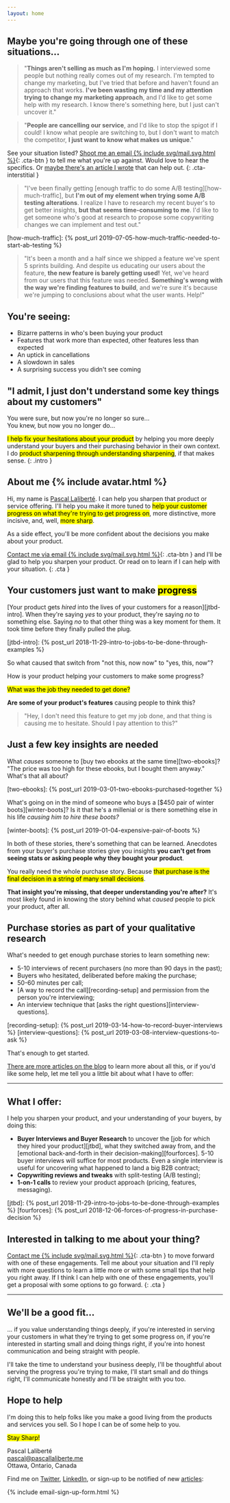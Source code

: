 ```yaml
---
layout: home
---
```


## Maybe you're going through one of these situations...

<div class="home-situation-quotes" markdown="1">

> "**Things aren't selling as much as I'm hoping.** I interviewed some people but nothing really comes out of my research. I'm tempted to change my marketing, but I've tried that before and haven't found an approach that works. **I've been wasting my time and my attention trying to change my marketing approach**, and I'd like to get some help with my research. I know there's something here, but I just can't uncover it."

> "**People are cancelling our service**, and I'd like to stop the spigot if I could! I know what people are switching to, but I don't want to match the competitor, **I just want to know what makes us unique**."

See your situation listed? [Shoot me an email {% include svg/mail.svg.html %}](mailto:pascal@pascallaliberte.me){: .cta-btn } to tell me what you're up against. Would love to hear the specifics. Or [maybe there's an article I wrote](/articles) that can help out.
{: .cta-interstitial }

> "I've been finally getting [enough traffic to do some A/B testing][how-much-traffic], but **I'm out of my element when trying some A/B testing alterations**. I realize I have to research my recent buyer's to get better insights, **but that seems time-consuming to me**. I'd like to get someone who's good at research to propose some copywriting changes we can implement and test out."

[how-much-traffic]: {% post_url 2019-07-05-how-much-traffic-needed-to-start-ab-testing %}

> "It's been a month and a half since we shipped a feature we've spent 5 sprints building. And despite us educating our users about the feature, **the new feature is barely getting used!** Yet, we've heard from our users that this feature was needed. **Something's wrong with the way we're finding features to build**, and we're sure it's because we're jumping to conclusions about what the user wants. Help!"

</div>

## You're seeing:

* Bizarre patterns in who's been buying your product
* Features that work more than expected, other features less than expected
* An uptick in cancellations 
* A slowdown in sales
* A surprising success you didn't see coming

## "I admit, I just don't understand some key things about my customers"

You were sure, but now you're no longer so sure...  
You knew, but now you no longer do...  

<mark>I help fix your hesitations about your product</mark> by helping you more deeply understand your buyers and their purchasing behavior in their own context. I do <mark>product sharpening through understanding sharpening</mark>, if that makes sense.
{: .intro }

<aside class="home-personal-intro" markdown="1">

<h2>About me {% include avatar.html %}</h2>

Hi, my name is [Pascal Laliberté](https://pascallaliberte.me). I can help you sharpen that product or service offering. I'll help you make it more tuned to <mark>help your customer progress on what they're trying to get progress on</mark>, more distinctive, more incisive, and, well, <mark>more sharp</mark>.

As a side effect, you'll be more confident about the decisions you make about your product.

[Contact me via email {% include svg/mail.svg.html %}](mailto:pascal@pascallaliberte.me){: .cta-btn } and I'll be glad to help you sharpen your product. Or read on to learn if I can help with your situation.
{: .cta }

</aside>

## Your customers just want to make <mark>progress</mark>

[Your product gets _hired_ into the lives of your customers for a reason][jtbd-intro]. When they're saying _yes_ to your product, they're saying _no_ to something else. Saying _no_ to that other thing was a key moment for them. It took time before they finally pulled the plug.

[jtbd-intro]: {% post_url 2018-11-29-intro-to-jobs-to-be-done-through-examples %}

So what caused that switch from "not this, now now" to "yes, this, now"?

How is your product helping your customers to make some progress?

<mark>What was the job they needed to get done?</mark>

**Are some of your product's features** causing people to think this?

> "Hey, I don't need this feature to get my job done, and that thing is causing me to hesitate. Should I pay attention to this?"

## Just a few key insights are needed

What _causes_ someone to [buy two ebooks at the same time][two-ebooks]? "The price was too high for these ebooks, but I bought them anyway." What's that all about?

[two-ebooks]: {% post_url 2019-03-01-two-ebooks-purchased-together %}

What's going on in the mind of someone who buys a [$450 pair of winter boots][winter-boots]? Is it that he's a millenial or is there something else in his life _causing him to hire these boots?_

[winter-boots]: {% post_url 2019-01-04-expensive-pair-of-boots %}

In both of these stories, there's something that can be learned. Anecdotes from your buyer's purchase stories give you insights **you can't get from seeing stats or asking people why they bought your product**.

You really need the whole purchase story. Because <mark>that purchase is the final decision in a string of many small decisions</mark>.

**That insight you're missing, that deeper understanding you're after?** It's most likely found in knowing the story behind what _caused_ people to pick your product, after all.

## Purchase stories as part of your qualitative research

What's needed to get enough purchase stories to learn something new:

* 5-10 interviews of recent purchasers (no more than 90 days in the past);
* Buyers who hesitated, deliberated before making the purchase;
* 50-60 minutes per call;
* [A way to record the call][recording-setup] and permission from the person you're interviewing;
* An interview technique that [asks the right questions][interview-questions].

[recording-setup]: {% post_url 2019-03-14-how-to-record-buyer-interviews %}
[interview-questions]: {% post_url 2019-03-08-interview-questions-to-ask %}

That's enough to get started.

[There are more articles on the blog](/articles) to learn more about all this, or if you'd like some help, let me tell you a little bit about what I have to offer:

---

## What I offer:

I help you sharpen your product, and your understanding of your buyers, by doing this:

* **Buyer Interviews and Buyer Research** to uncover the [job for which they hired your product][jtbd], what they switched away from, and the [emotional back-and-forth in their decision-making][fourforces]. 5-10 buyer interviews will suffice for most products. Even a single interview is useful for uncovering what happened to land a big B2B contract;
* **Copywriting reviews and tweaks** with split-testing (A/B testing);
* **1-on-1 calls** to review your product approach (pricing, features, messaging).

[jtbd]: {% post_url 2018-11-29-intro-to-jobs-to-be-done-through-examples %}
[fourforces]: {% post_url 2018-12-06-forces-of-progress-in-purchase-decision %}

## Interested in talking to me about your thing?

[Contact me {% include svg/mail.svg.html %}](mailto:pascal@pascallaliberte.me){: .cta-btn } to move forward with one of these engagements. Tell me about your situation and I'll reply with more questions to learn a little more or with some small tips that help you right away. If I think I can help with one of these engagements, you'll get a proposal with some options to go forward.
{: .cta }

---

## We'll be a good fit...

... if you value understanding things deeply, if you're interested in serving your customers in what they're trying to get some progress on, if you're interested in starting small and doing things right, if you're into honest communication and being straight with people.

I'll take the time to understand your business deeply, I'll be thoughtful about serving the progress you're trying to make, I'll start small and do things right, I'll communicate honestly and I'll be straight with you too.

## Hope to help

I'm doing this to help folks like you make a good living from the products and services you sell. So I hope I can be of some help to you.

<mark>Stay Sharp!</mark>  

Pascal Laliberté  
[pascal@pascallaliberte.me](mailto:pascal@pascallaliberte.me)  
Ottawa, Ontario, Canada

Find me on [Twitter][twitter], [LinkedIn][linkedin], or sign-up to be notified of new [articles](/articles):

[twitter]: https://twitter.com/pascallaliberte
[linkedin]: https://www.linkedin.com/in/pascallaliberte/ 

{% include email-sign-up-form.html %}
